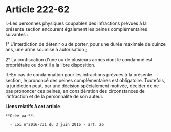 # Article 222-62

I.-Les personnes physiques coupables des infractions prévues à la présente section encourent également les peines
complémentaires suivantes : 

1° L'interdiction de détenir ou de porter, pour une durée maximale de quinze ans, une arme soumise à autorisation ; 

2° La confiscation d'une ou de plusieurs armes dont le condamné est propriétaire ou dont il a la libre disposition. 

II.-En cas de condamnation pour les infractions prévues à la présente section, le prononcé des peines complémentaires est
obligatoire. Toutefois, la juridiction peut, par une décision spécialement motivée, décider de ne pas prononcer ces peines,
en considération des circonstances de l'infraction et de la personnalité de son auteur.

**Liens relatifs à cet article**

	**Créé par**:

	  - Loi n°2016-731 du 3 juin 2016 - art. 26
